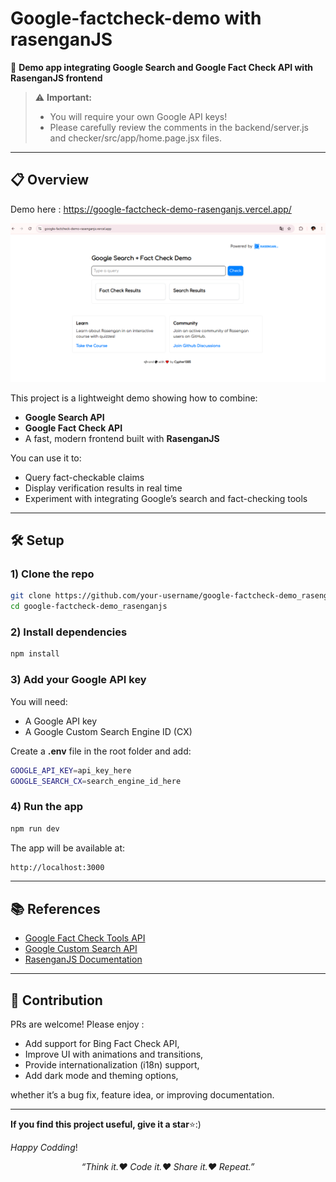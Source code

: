 # Google-factcheck-demo with rasenganJS

🚀 **Demo app integrating Google Search and Google Fact Check API with RasenganJS frontend**

> ⚠ **Important:** 
>- You will require your own Google API keys!
>- Please carefully review the comments in the backend/server.js and checker/src/app/home.page.jsx files.


---

## 📋 Overview

Demo here : https://google-factcheck-demo-rasenganjs.vercel.app/

![Screenshot](images/screen.PNG)

This project is a lightweight demo showing how to combine:
- **Google Search API**
- **Google Fact Check API**
- A fast, modern frontend built with **RasenganJS**

You can use it to:

- Query fact-checkable claims  
- Display verification results in real time  
- Experiment with integrating Google’s search and fact-checking tools 

---

## 🛠️ Setup

### 1) Clone the repo

```bash
git clone https://github.com/your-username/google-factcheck-demo_rasenganjs.git
cd google-factcheck-demo_rasenganjs
```
### 2) Install dependencies

```bash
npm install
```
### 3) Add your Google API key

You will need:
- A Google API key
- A Google Custom Search Engine ID (CX)

Create a **.env** file in the root folder and add:
```bash
GOOGLE_API_KEY=api_key_here
GOOGLE_SEARCH_CX=search_engine_id_here
```

### 4) Run the app

```bash
npm run dev
```
The app will be available at:
```bash
http://localhost:3000
```
---

## 📚 References

- [Google Fact Check Tools API](https://developers.google.com/fact-check/tools/api)
- [Google Custom Search API](https://developers.google.com/custom-search/v1/overview)
- [RasenganJS Documentation](https://www.rasengan.dev/docs/getting-started/installation)

---

## 🤝 Contribution

PRs are welcome! Please enjoy :
- Add support for Bing Fact Check API,
- Improve UI with animations and transitions,
- Provide internationalization (i18n) support,
- Add dark mode and theming options,

whether it’s a bug fix, feature idea, or improving documentation.


---

**If you find this project useful, give it a star**⭐:)

_Happy Codding_!

<p align="center">
  <em>“Think it.❤️ Code it.❤️ Share it.❤️ Repeat.”</em>
</p>